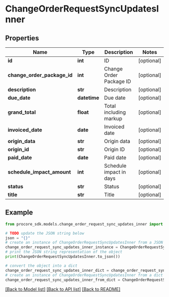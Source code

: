# ChangeOrderRequestSyncUpdatesInner


## Properties

Name | Type | Description | Notes
------------ | ------------- | ------------- | -------------
**id** | **int** | ID | [optional] 
**change_order_package_id** | **int** | Change Order Package ID | [optional] 
**description** | **str** | Description | [optional] 
**due_date** | **datetime** | Due date | [optional] 
**grand_total** | **float** | Total including markup | [optional] 
**invoiced_date** | **date** | Invoiced date | [optional] 
**origin_data** | **str** | Origin data | [optional] 
**origin_id** | **str** | Origin ID | [optional] 
**paid_date** | **date** | Paid date | [optional] 
**schedule_impact_amount** | **int** | Schedule impact in days | [optional] 
**status** | **str** | Status | [optional] 
**title** | **str** | Title | [optional] 

## Example

```python
from procore_sdk.models.change_order_request_sync_updates_inner import ChangeOrderRequestSyncUpdatesInner

# TODO update the JSON string below
json = "{}"
# create an instance of ChangeOrderRequestSyncUpdatesInner from a JSON string
change_order_request_sync_updates_inner_instance = ChangeOrderRequestSyncUpdatesInner.from_json(json)
# print the JSON string representation of the object
print(ChangeOrderRequestSyncUpdatesInner.to_json())

# convert the object into a dict
change_order_request_sync_updates_inner_dict = change_order_request_sync_updates_inner_instance.to_dict()
# create an instance of ChangeOrderRequestSyncUpdatesInner from a dict
change_order_request_sync_updates_inner_from_dict = ChangeOrderRequestSyncUpdatesInner.from_dict(change_order_request_sync_updates_inner_dict)
```
[[Back to Model list]](../README.md#documentation-for-models) [[Back to API list]](../README.md#documentation-for-api-endpoints) [[Back to README]](../README.md)


